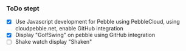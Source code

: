 ### ToDo stept

- [x] Use Javascript development for Pebble using PebbleCloud, using cloudpebble.net, enable GitHub integration
- [x] Display "GolfSwing" on pebble using GitHub integration
- [ ] Shake watch display "Shaken"